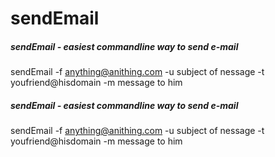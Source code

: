 # sendEmail

##### sendEmail - easiest commandline way to send e-mail

   sendEmail  -f anything@anithing.com -u subject of nessage -t youfriend@hisdomain -m message to him

##### sendEmail - easiest commandline way to send e-mail

   sendEmail  -f anything@anithing.com -u subject of nessage -t youfriend@hisdomain -m message to him
